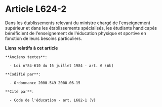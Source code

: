# Article L624-2

Dans les établissements relevant du ministre chargé de l'enseignement supérieur et dans les établissements spécialisés, les
étudiants handicapés bénéficient de l'enseignement de l'éducation physique et sportive en fonction de leurs besoins
particuliers.

**Liens relatifs à cet article**

	**Anciens textes**:

	  - Loi n°84-610 du 16 juillet 1984 - art. 6 (Ab)

	**Codifié par**:

	  - Ordonnance 2000-549 2000-06-15

	**Cité par**:

	  - Code de l'éducation - art. L682-1 (V)
